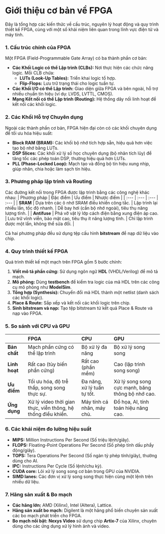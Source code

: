 # Giới thiệu cơ bản về FPGA
Đây là tổng hợp các kiến thức về cấu trúc, nguyên lý hoạt động và quy trình thiết kế FPGA, cùng với một số khái niệm liên quan trong lĩnh vực điện tử và máy tính.

### 1. Cấu trúc chính của FPGA
Một FPGA (Field-Programmable Gate Array) có ba thành phần cơ bản:
* **Các Khối Logic có thể Lập trình (CLBs):** Nơi thực hiện các chức năng logic. Mỗi CLB chứa:
    * **LUTs (Look-Up Tables):** Triển khai logic tổ hợp.
    * **Flip-Flops:** Lưu trữ trạng thái cho logic tuần tự.
* **Các Khối I/O có thể Lập trình:** Giao diện giữa FPGA và bên ngoài, hỗ trợ nhiều chuẩn tín hiệu (ví dụ: LVDS, LVTTL, CMOS).
* **Mạng Kết nối có thể Lập trình (Routing):** Hệ thống dây nối linh hoạt để kết nối các khối logic.

### 2. Các Khối Hỗ trợ Chuyên dụng
Ngoài các thành phần cơ bản, FPGA hiện đại còn có các khối chuyên dụng để tối ưu hóa hiệu suất:
* **Block RAM (BRAM):** Các khối bộ nhớ tích hợp sẵn, hiệu quả hơn việc tạo bộ nhớ bằng LUTs.
* **DSP Slices:** Các khối xử lý số học chuyên dụng (bộ nhân tích lũy) để tăng tốc các phép toán DSP, thường hiệu quả hơn LUTs.
* **PLL (Phase-Locked Loop):** Mạch tạo và đồng bộ tín hiệu xung nhịp, giúp nhân, chia hoặc làm sạch tín hiệu.

### 3. Phương pháp lập trình và Routing
Các đường kết nối trong FPGA được lập trình bằng các công nghệ khác nhau:
| Phương pháp | Đặc điểm | Ưu điểm | Nhược điểm |
| :--- | :--- | :--- | :--- |
| **SRAM** | Dựa trên các ô nhớ SRAM điều khiển công tắc. | Lập trình lại nhiều lần, tốc độ nhanh. | Dễ bay hơi (cần bộ nhớ ngoài), tiêu thụ năng lượng tĩnh. |
| **Antifuse** | Phá vỡ vật lý lớp cách điện bằng xung điện áp cao. | Lưu trữ vĩnh viễn, bảo mật cao, tiêu thụ ít năng lượng tĩnh. | Chỉ lập trình được một lần, không thể sửa đổi. |

Cả hai phương pháp đều sử dụng tệp cấu hình **bitstream** để nạp dữ liệu vào chip.

### 4. Quy trình thiết kế FPGA
Quá trình thiết kế một mạch trên FPGA gồm 5 bước chính:
1.  **Viết mô tả phần cứng:** Sử dụng ngôn ngữ **HDL** (VHDL/Verilog) để mô tả mạch.
2.  **Mô phỏng:** Dùng **testbench** để kiểm tra logic của mã HDL trên các công cụ mô phỏng như **ModelSim**.
3.  **Tổng hợp (Synthesis):** Chuyển đổi mã HDL thành một netlist (danh sách các khối logic).
4.  **Place & Route:** Sắp xếp và kết nối các khối logic trên chip.
5.  **Sinh bitstream và nạp:** Tạo tệp bitstream từ kết quả Place & Route và nạp vào FPGA.

### 5. So sánh với CPU và GPU
| | **FPGA** | **CPU** | **GPU** |
| :--- | :--- | :--- | :--- |
| **Bản chất** | Mạch phần cứng có thể lập trình | Bộ xử lý đa năng | Bộ xử lý song song |
| **Linh hoạt** | Rất cao (tùy biến phần cứng) | Rất cao (phần mềm) | Cao (lập trình song song) |
| **Ưu điểm** | Tối ưu hóa, độ trễ thấp, song song thực sự. | Đa năng, xử lý tuần tự tốt. | Xử lý song song cực mạnh, băng thông bộ nhớ cao. |
| **Ứng dụng** |	Xử lý video thời gian thực, viễn thông, hệ thống điều khiển.|	Máy tính cá nhân, máy chủ.|	Đồ họa, AI, tính toán hiệu năng cao.|

### 6. Các khái niệm đo lường hiệu suất
* **MIPS:** Million Instructions Per Second (Số triệu lệnh/giây).
* **FLOPS:** Floating-Point Operations Per Second (Số phép tính dấu phẩy động/giây).
* **TOPS:** Tera Operations Per Second (Số ngàn tỷ phép tính/giây), thường dùng cho AI.
* **IPC:** Instructions Per Cycle (Số lệnh/chu kỳ).
* **CUDA core:** Lõi xử lý song song cơ bản trong GPU của NVIDIA.
* **SIMD lanes:** Các đơn vị xử lý song song thực hiện cùng một lệnh trên nhiều dữ liệu.

### 7. Hãng sản xuất & Bo mạch
* **Các hãng lớn:** AMD (Xilinx), Intel (Altera), Lattice.
* **Hãng sản xuất bo mạch:** Digilent là một hãng phổ biến chuyên sản xuất các bo mạch phát triển cho FPGA.
* **Bo mạch nổi bật:** **Nexys Video** sử dụng chip **Artix-7** của Xilinx, chuyên dùng cho các ứng dụng xử lý hình ảnh và video.